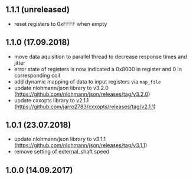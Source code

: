 ## 1.1.1 (unreleased)
- reset registers to 0xFFFF when empty

## 1.1.0 (17.09.2018)
- move data aquisition to parallel thread to decrease response times and jitter
- error state of registers is now indicated a 0x8000 in register and 0 in corresponding coil
- add dynamic mapping of data to input registers via `map_file`
- update nlohmann/json library to v3.2.0 (https://github.com/nlohmann/json/releases/tag/v3.2.0)
- update cxxopts library to v2.1.1 (https://github.com/jarro2783/cxxopts/releases/tag/v2.1.1)

## 1.0.1 (23.07.2018)
- update nlohmann/json library to v3.1.1 (https://github.com/nlohmann/json/releases/tag/v3.1.1)
- remove setting of external_shaft speed

## 1.0.0 (14.09.2017)
